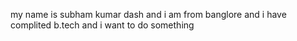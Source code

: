 my name is subham kumar dash and i am from banglore and i have complited b.tech  and 
i want to do something


